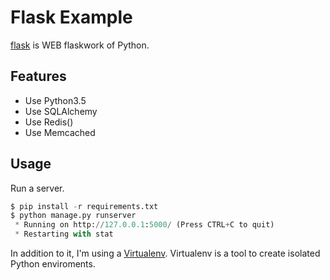 # Flask Example

[flask](https://github.com/mitsuhiko/flask) is WEB flaskwork of Python.


## Features

- Use Python3.5
- Use SQLAlchemy
- Use Redis()
- Use Memcached


## Usage

Run a server.

```python
$ pip install -r requirements.txt
$ python manage.py runserver
 * Running on http://127.0.0.1:5000/ (Press CTRL+C to quit)
 * Restarting with stat
```

In addition to it, I'm using a [Virtualenv](https://virtualenv.pypa.io/en/latest/). Virtualenv is a tool to create isolated Python enviroments.

